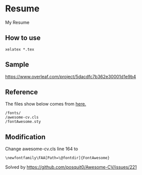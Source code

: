 # Resume
My Resume

## How to use

```
xelatex *.tex
```

## Sample

https://www.overleaf.com/project/5dacdfc7b362e30001d1e9b4

## Reference

The files show below comes from [here.](https://github.com/junhaodong/resume)
```
/fonts/
/awesome-cv.cls
/fontAwesome.sty
```

## Modification

Change awesome-cv.cls line 164 to

```
\newfontfamily\FAA[Path=\@fontdir]{FontAwesome}
```

Solved by https://github.com/posquit0/Awesome-CV/issues/221
